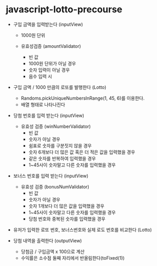 # javascript-lotto-precourse

- 구입 금액을 입력받는다 (inputView)

  - 1000원 단위

  - 유효성검증 (amountValidator)
    - 빈 값
    - 1000원 단위가 아닐 경우
    - 숫자 입력이 아닐 경우
    - 음수 입력 시

- 구입 금액 / 1000 만큼의 로또를 발행한다 (Lotto)

  - Randoms.pickUniqueNumbersInRange(1, 45, 6)를 이용한다.
  - 배열 형태로 나타나진다

- 당첨 번호를 입력 받는다 (inputView)

  - 유효성 검증 (winNumberValidator)
    - 빈 값
    - 숫자가 아닐 경우
    - 쉼표로 숫자를 구분짓지 않을 경우
    - 숫자 6개보다 더 많은 값 혹은 더 적은 값을 입력했을 경우
    - 같은 숫자를 반복하여 입력했을 경우
    - 1~45사이 숫자말고 다른 숫자를 입력했을 경우

- 보너스 번호를 입력 받는다 (inputView)

  - 유효성 검증 (bonusNumValidator)
    - 빈 값
    - 숫자가 아닐 경우
    - 숫자 1개보다 더 많은 값을 입력했을 경우
    - 1~45사이 숫자말고 다른 숫자를 입력했을 경우
    - 당첨 번호와 중복된 숫자를 입력했을 경우

- 유저가 입력한 로또 번호, 보너스번호와 실제 로도 번호를 비교한다 (Lotto)

- 당첨 내역을 출력한다 (outputView)
  - 당첨금 / 구입금액 x 100으로 계산
  - 수익률은 소수점 둘째 자리에서 반올림한다(toFixed(1))
